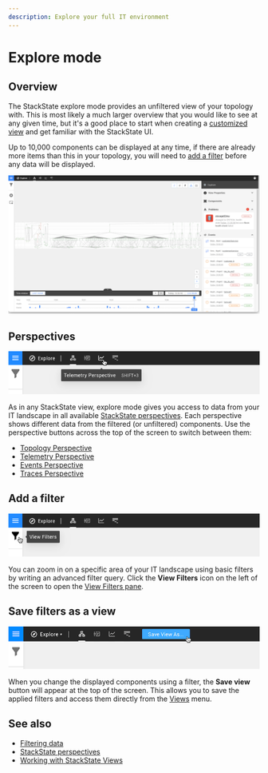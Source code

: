 ```yaml
---
description: Explore your full IT environment
---
```


# Explore mode

## Overview

The StackState explore mode provides an unfiltered view of your topology with. This is most likely a much larger overview that you would like to see at any given time, but it's a good place to start when creating a [customized view](views.md) and get familiar with the StackState UI.

Up to 10,000 components can be displayed at any time, if there are already more items than this in your topology, you will need to [add a filter](explore_mode.md#add-a-filter) before any data will be displayed.

![Explore mode](../.gitbook/assets/v43_explore_mode.png)

## Perspectives

![Perspectives](../.gitbook/assets/v43_perspective_buttons.png)

As in any StackState view, explore mode gives you access to data from your IT landscape in all available [StackState perspectives](introduction-to-stackstate/perspectives.md). Each perspective shows different data from the filtered \(or unfiltered\) components. Use the perspective buttons across the top of the screen to switch between them:

* [Topology Perspective](perspectives/topology-perspective.md)
* [Telemetry Perspective](perspectives/telemetry-perspective.md)
* [Events Perspective](perspectives/events_perspective.md)
* [Traces Perspective](perspectives/traces-perspective.md)

## Add a filter

![View Filters](../.gitbook/assets/v43_view_filters.png)

You can zoom in on a specific area of your IT landscape using basic filters by writing an advanced filter query. Click the **View Filters** icon on the left of the screen to open the [View Filters pane](filters.md).

## Save filters as a view

![Save view as](../.gitbook/assets/v43_save_view_as.png)

When you change the displayed components using a filter, the **Save view** button will appear at the top of the screen. This allows you to save the applied filters and access them directly from the [Views](views.md) menu.

## See also

* [Filtering data](filters.md)
* [StackState perspectives](introduction-to-stackstate/perspectives.md)
* [Working with StackState Views](views.md)

